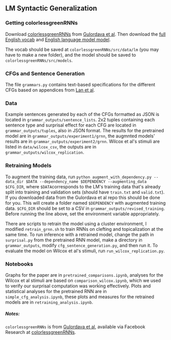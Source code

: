 ## LM Syntactic Generalization

### Getting colorlessgreenRNNs

Download [colorlessgreenRNNs](https://github.com/facebookresearch/colorlessgreenRNNs/) from [Gulordava et al](https://aclanthology.org/N18-1108/). Then download the [full English vocab](https://dl.fbaipublicfiles.com/colorless-green-rnns/training-data/English/vocab.txt) and [English language model model](https://dl.fbaipublicfiles.com/colorless-green-rnns/best-models/English/hidden650_batch128_dropout0.2_lr20.0.pt).

The vocab should be saved at `colorlessgreenRNNs/src/data/lm` (you may have to make a new folder), and the model should be saved to `colorlessgreenRNNs/src/models`.

### CFGs and Sentence Generation

The file `grammars.py` contains text-based specifications for the different CFGs based on appendices from [Lan et al](https://lingbuzz.net/lingbuzz/006829).

### Data

Example sentences generated by each of the CFGs formatted as JSON is located in `grammar_outputs/sentence_lists`. 2x2 tuples containing each sentence type and surprisal effect for each CFG are located in `grammar_outputs/tuples`, also in JSON format.
The results for the pretrained model are in `grammar_outputs/experiment1/grnn`, the augmnted models' results are in `grammar_outputs/experiment2/grnn`. 
Wilcox et al's stimuli are listed in `data/wilcox_csv`, the outputs are in `grammar_outputs/wilcox_replication`.

### Retraining Models

To augment the training data, run `python augment_with_dependency.py --data_dir $DATA --dependency_name $DEPENDENCY --augmenting_data $CFG_DIR`, where `$DATA`corresponds to the LM's training data that's already split into training and validation sets (should have `train.txt` and `valid.txt`). If you downloaded data from the Gulordava et al repo this should be done for you. This will create a folder named `$DEPENDENCY` with augmented training data. `$CFG_DIR` should be set to a CSV in `grammar_outputs/revised_training`. Before running the line above, set the environment variable appropriately.

There are scripts to retrain the model using a cluster environment, I modified `retrain_grnn.sh` to train RNNs on clefting and topicalization at the same time. To run inference with a retrained model, change the path in `surprisal.py` from the pretrained RNN model, make a directory in `grammar_outputs`, modify `cfg_sentence_generation.py`, and then run it.
To evaluate the model on Wilcox et al's stimuli, run `run_wilcox_replication.py`.

### Notebooks
Graphs for the paper are in `pretrained_comparisons.ipynb`, analyses for the Wilcox et al stimuli are based on `comparison_wilcox.ipynb`, which we used to verify our surprisal computation was working effectively. Plots and statistical analyses for the pretrained RNN are in `simple_cfg_analysis.ipynb`, these plots and measures for the retrained models are in `retraining_analysis.ipynb`.

##### Notes:

`colorlessgreenRNNs` is from [Gulordava et al](https://aclanthology.org/N18-1108/), available via Facebook Research at [colorlessgreenRNNs](https://github.com/facebookresearch/colorlessgreenRNNs/).
